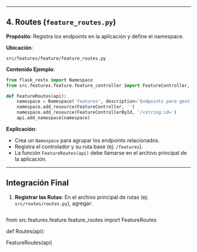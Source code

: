 
---

## 4. Routes (`feature_routes.py`)
**Propósito**: Registra los endpoints en la aplicación y define el namespace.

**Ubicación**:  
```
src/features/feature/feature_routes.py
```

**Contenido Ejemplo**:
```python
from flask_restx import Namespace
from src.features.feature.feature_controller import FeatureController, FeatureControllerById

def FeatureRoutes(api):
    namespace = Namespace('features', description='Endpoints para gestión de features')
    namespace.add_resource(FeatureController, '')
    namespace.add_resource(FeatureControllerById, '/<string:id>')
    api.add_namespace(namespace)
```

**Explicación**:
- Crea un `Namespace` para agrupar los endpoints relacionados.
- Registra el controlador y su ruta base (ej: `/features`).
- La función `FeatureRoutes(api)` debe llamarse en el archivo principal de la aplicación.

---

## Integración Final
1. **Registrar las Rutas**: En el archivo principal de rutas (ej: `src/routes/routes.py`), agregar:
   ```python
from src.features.feature.feature_routes import FeatureRoutes
 
def Routes(api):

   FeatureRoutes(api)
   ```




